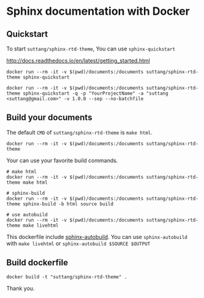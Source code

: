# Sphinx documentation with Docker

## Quickstart

To start `suttang/sphinx-rtd-theme`, You can use `sphinx-quickstart`

http://docs.readthedocs.io/en/latest/getting_started.html

```
docker run --rm -it -v $(pwd)/documents:/documents suttang/sphinx-rtd-theme sphinx-quickstart
```

```
docker run --rm -it -v $(pwd)/documents:/documents suttang/sphinx-rtd-theme sphinx-quickstart -q -p "YourProjectName" -a "suttang <suttang@gmail.com>" -v 1.0.0 --sep --no-batchfile 
```


## Build your documents

The default `CMD` of `suttang/sphinx-rtd-theme` is `make html`.

```
docker run --rm -it -v $(pwd)/documents:/documents suttang/sphinx-rtd-theme
```

Your can use your favorite build commands.

```
# make html
docker run --rm -it -v $(pwd)/documents:/documents suttang/sphinx-rtd-theme make html

# sphinx-build
docker run --rm -it -v $(pwd)/documents:/documents suttang/sphinx-rtd-theme sphinx-build -b html source build

# use autobuild
docker run --rm -it -v $(pwd)/documents:/documents suttang/sphinx-rtd-theme make livehtml
```

This dockerfile include [sphinx-autobuild](https://github.com/GaretJax/sphinx-autobuild).
You can use `sphinx-autobuild` with `make livehtml` or `sphinx-autobuild $SOURCE $OUTPUT`


## Build dockerfile

```
docker build -t "suttang/sphinx-rtd-theme" .
```


Thank you.